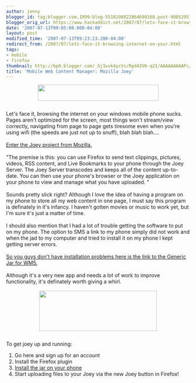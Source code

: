 ```yaml
---
author: jenny
blogger_id: tag:blogger.com,1999:blog-5518298822864690168.post-908529517679294440
blogger_orig_url: https://www.hackaddict.net/2007/07/lets-face-it-browsing-internet-on-your.html
date: '2007-07-13T09:05:00.000-04:00'
layout: post
modified_time: '2007-07-13T09:23:23.200-04:00'
redirect_from: /2007/07/lets-face-it-browsing-internet-on-your.html
tags:
- mobile
- firefox
thumbnail: http://bp0.blogger.com/_Gj3xvk4ycVs/Rpd43VK-q2I/AAAAAAAAAPc/3nMbLT7Gtxk/s72-c/ishot-2.jpg
title: 'Mobile Web Content Manager: Mozilla Joey'
---
```


<img alt="" border="0" id="BLOGGER_PHOTO_ID_5086667196109597538" src="{{ site.url }}/assets/images/2007-07-13-image-0000.jpg" style="margin: 0px auto 10px; display: block; text-align: center;  width: 331px; height: 44px;"/><br/>Let's face it, browsing the internet on your windows mobile phone sucks.  Pages aren't optimized for the screen, most things won't stream/view correctly, navigating from page to page gets tiresome even when you're using wifi (the speeds are just not up to snuff), blah blah blah....<br/><br/><a href="http://wiki.mozilla.org/Labs/Joey">Enter the Joey project from Mozilla.</a><br/><br/>"The premise is this: you can use Firefox to send text clippings, pictures, videos, RSS content, and Live Bookmarks to your phone through the Joey Server. The Joey Server transcodes and keeps all of the content up-to-date. You can then use your phone's browser or the Joey application on your phone to view and manage what you have uploaded. "<br/><br/>Sounds pretty slick right?  Although I love the idea of having a program on my phone to store all my web  content in one page, I must say this program is definately in it's infancy.  I haven't gotten movies or music to work yet, but I'm sure it's just a matter of time.<br/><br/>I should also mention that I had a lot of trouble getting the software to put on my phone.  The option to SMS a link to my phone simply did not work and when the jad to my computer and tried to install it on my phone I kept getting server errors.<br/><br/><a href="http://www.divshare.com/download/1249330-e89">So you guys don't have installation problems here is the link to the Generic Jar for WM5.</a><br/><br/>Although it's a very new app and needs a lot of work to improve functionality, it's definately worth giving a whirl.<br/><br/><img alt="" border="0" id="BLOGGER_PHOTO_ID_5086670503234415474" src="{{ site.url }}/assets/images/2007-07-13-image-0001.jpg" style="margin: 0px auto 10px; display: block; text-align: center;  width: 322px; height: 110px;"/><br/>To get joey up and running:<br/><ol><li>Go here and sign up for an account</li><li>Install the Firefox plugin</li><li><a href="http://www.divshare.com/download/1249330-e89">I</a><a href="http://www.divshare.com/download/1249330-e89">nstall the jar on your phone</a></li><li>Start uploading files to your Joey via the new Joey button in Firefox!<br/><br/></li></ol>